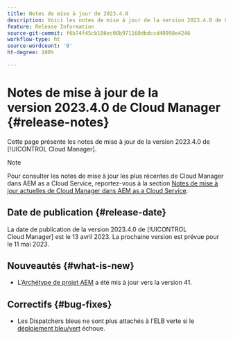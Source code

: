 ```yaml
---
title: Notes de mise à jour de 2023.4.0
description: Voici les notes de mise à jour de la version 2023.4.0 de Cloud Manager.
feature: Release Information
source-git-commit: f6b74f45cb106ec08b971160dbdccd40998e4246
workflow-type: ht
source-wordcount: '0'
ht-degree: 100%

---
```



# Notes de mise à jour de la version 2023.4.0 de Cloud Manager {#release-notes}

Cette page présente les notes de mise à jour de la version 2023.4.0 de [!UICONTROL Cloud Manager].

>[!NOTE]
>
>Pour consulter les notes de mise à jour les plus récentes de Cloud Manager dans AEM as a Cloud Service, reportez-vous à la section [Notes de mise à jour actuelles de Cloud Manager dans AEM as a Cloud Service](https://experienceleague.adobe.com/docs/experience-manager-cloud-service/content/implementing/using-cloud-manager/release-notes-cloud-manager/release-notes-cm-current.html?lang=fr).

## Date de publication {#release-date}

La date de publication de la version 2023.4.0 de [!UICONTROL Cloud Manager] est le 13 avril 2023. La prochaine version est prévue pour le 11 mai 2023.

## Nouveautés {#what-is-new}

* L’[Archétype de projet AEM](https://experienceleague.adobe.com/docs/experience-manager-core-components/using/developing/archetype/overview.html?lang=fr) a été mis à jour vers la version 41.

## Correctifs {#bug-fixes}

* Les Dispatchers bleus ne sont plus attachés à l’ELB verte si le [déploiement bleu/vert](/help/introduction.md#blue-green) échoue.
